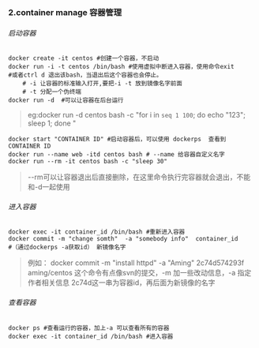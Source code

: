 ### 2.container manage 容器管理
###### 启动容器
    docker create -it centos #创建一个容器，不启动
    docker run -i -t centos /bin/bash #使用虚拟中断进入容器，使用命令exit
    #或者ctrl d 退出该bash，当退出后这个容器也会停止。
        # -i 让容器的标准输入打开,要把-i -t 放到镜像名字前面
        # -t 分配一个伪终端
    docker run -d  #可以让容器在后台运行 
> eg:docker run -d centos  bash -c "for i in `seq 1 100`; do echo "123"; sleep 1; done "

    docker start "CONTAINER ID" #启动容器后，可以使用 dockerps  查看到CONTAINER ID
    docker run --name web -itd centos bash # --name 给容器自定义名字
    docker run --rm -it centos bash -c "sleep 30"  
> --rm可以让容器退出后直接删除，在这里命令执行完容器就会退出，不能和-d一起使用

    
###### 进入容器
    
    docker exec -it container_id /bin/bash #重新进入容器
    docker commit -m "change somth"  -a "somebody info"  container_id
    #（通过dockerps -a获取id） 新镜像名字
> 例如：  docker commit -m "install httpd" -a "Aming" 2c74d574293f aming/centos
这个命令有点像svn的提交，-m 加一些改动信息，-a 指定作者相关信息  2c74d这一串为容器id，再后面为新镜像的名字

###### 查看容器
    docker ps #查看运行的容器，加上-a 可以查看所有的容器
    docker exec -it container_id /bin/bash #进入容器
